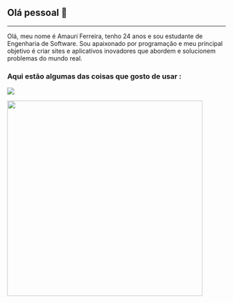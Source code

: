 ## Olá pessoal 👋
<hr>
Olá, meu nome é Amauri Ferreira, tenho 24 anos e sou estudante de Engenharia de Software. Sou apaixonado por programação e meu principal objetivo é criar sites e aplicativos inovadores que abordem e solucionem problemas do mundo real.

### Aqui estão algumas das coisas que gosto de usar :
<p>
  <a href="https://skillicons.dev">
    <img src="https://skillicons.dev/icons?i=java,spring,postgres,git,javascript,html,css,postman,eclipse" />
  </a>
</p>

<div style="display: inline">
    <img width="450em" src="https://github-readme-stats.vercel.app/api?username=Amauri1327&theme=tokyonight&show_icons=true&hide_border=false&count_private=true"/>
</div>
